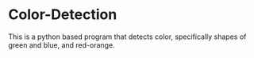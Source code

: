 # Color-Detection
This is a python based program that detects color, specifically shapes of green and blue, and red-orange.
